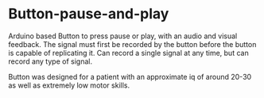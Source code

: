 # Button-pause-and-play
Arduino based Button to press pause or play, with an audio and visual feedback.
The signal must first be recorded by the button before the button is capable of replicating it. 
Can record a single signal at any time, but can record any type of signal. 

Button was designed for a patient with an approximate iq of around 20-30 as well as extremely low motor skills.
